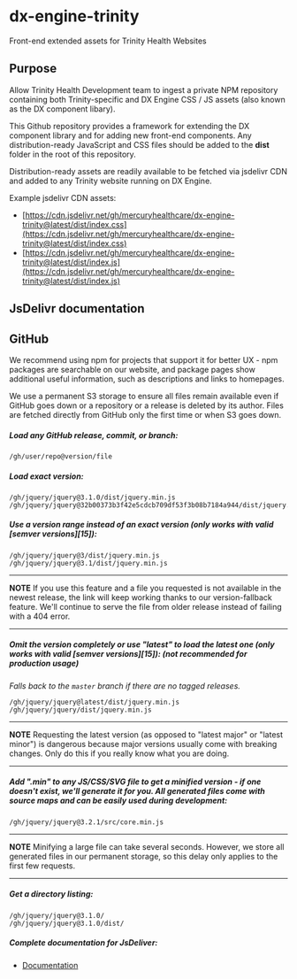 # dx-engine-trinity
Front-end extended assets for Trinity Health Websites


## Purpose

Allow Trinity Health Development team to ingest a private NPM repository containing both Trinity-specific and DX Engine CSS / JS assets (also known as the DX component libary).

This Github repository provides a framework for extending the DX component library and for adding new front-end components. Any distribution-ready JavaScript and CSS files should be added to the **dist** folder in the root of this repository.

Distribution-ready assets are readily available to be fetched via jsdelivr CDN and added to any Trinity website running on DX Engine.

Example jsdelivr CDN assets:

- [https://cdn.jsdelivr.net/gh/mercuryhealthcare/dx-engine-trinity@latest/dist/index.css](https://cdn.jsdelivr.net/gh/mercuryhealthcare/dx-engine-trinity@latest/dist/index.css)
- [https://cdn.jsdelivr.net/gh/mercuryhealthcare/dx-engine-trinity@latest/dist/index.js](https://cdn.jsdelivr.net/gh/mercuryhealthcare/dx-engine-trinity@latest/dist/index.js)

## JsDelivr documentation

GitHub
------
We recommend using npm for projects that support it for better UX - npm packages are searchable on our website, and package pages show additional useful information, such as descriptions and links to homepages.

We use a permanent S3 storage to ensure all files remain available even if GitHub goes down or a repository or a release is deleted by its author. Files are fetched directly from GitHub only the first time or when S3 goes down.

##### Load any GitHub release, commit, or branch:

```
/gh/user/repo@version/file
```

##### Load exact version:

```
/gh/jquery/jquery@3.1.0/dist/jquery.min.js
/gh/jquery/jquery@32b00373b3f42e5cdcb709df53f3b08b7184a944/dist/jquery.min.js
```

##### Use a version range instead of an exact version (only works with valid [semver versions][15]):

```
/gh/jquery/jquery@3/dist/jquery.min.js
/gh/jquery/jquery@3.1/dist/jquery.min.js
```
---
**NOTE**
If you use this feature and a file you requested is not available in the newest release, the link will keep working thanks to our version-fallback feature. We'll continue to serve the file from older release instead of failing with a 404 error.

---

##### Omit the version completely or use "latest" to load the latest one (only works with valid [semver versions][15]): (not recommended for production usage)

*Falls back to the `master` branch if there are no tagged releases.*

```
/gh/jquery/jquery@latest/dist/jquery.min.js
/gh/jquery/jquery/dist/jquery.min.js
```
---
**NOTE**
Requesting the latest version (as opposed to "latest major" or "latest minor") is dangerous because major versions usually come with breaking changes. Only do this if you really know what you are doing.

---


##### Add ".min" to any JS/CSS/SVG file to get a minified version - if one doesn't exist, we'll generate it for you. All generated files come with source maps and can be easily used during development:

```
/gh/jquery/jquery@3.2.1/src/core.min.js
```
---
**NOTE**
Minifying a large file can take several seconds. However, we store all generated files in our permanent storage, so this delay only applies to the first few requests.

---

##### Get a directory listing:

```
/gh/jquery/jquery@3.1.0/
/gh/jquery/jquery@3.1.0/dist/
```

##### Complete documentation for JsDeliver:

- [Documentation](https://www.jsdelivr.com/documentation)
